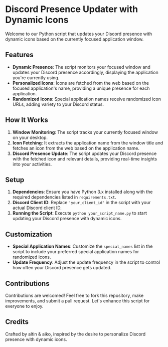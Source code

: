 # Discord Presence Updater with Dynamic Icons

Welcome to our Python script that updates your Discord presence with dynamic icons based on the currently focused application window.

## Features
- **Dynamic Presence**: The script monitors your focused window and updates your Discord presence accordingly, displaying the application you're currently using.
- **Personalized Icons**: Icons are fetched from the web based on the focused application's name, providing a unique presence for each application.
- **Randomized Icons**: Special application names receive randomized icon URLs, adding variety to your Discord status.

## How It Works
1. **Window Monitoring**: The script tracks your currently focused window on your desktop.
2. **Icon Fetching**: It extracts the application name from the window title and fetches an icon from the web based on the application name.
3. **Discord Presence Update**: The script updates your Discord presence with the fetched icon and relevant details, providing real-time insights into your activities.

## Setup
1. **Dependencies**: Ensure you have Python 3.x installed along with the required dependencies listed in `requirements.txt`.
2. **Discord Client ID**: Replace `'your_client_id'` in the script with your actual Discord client ID.
3. **Running the Script**: Execute `python your_script_name.py` to start updating your Discord presence with dynamic icons.

## Customization
- **Special Application Names**: Customize the `special_names` list in the script to include your preferred special application names for randomized icons.
- **Update Frequency**: Adjust the update frequency in the script to control how often your Discord presence gets updated.

## Contributions
Contributions are welcomed! Feel free to fork this repository, make improvements, and submit a pull request. Let's enhance this script for everyone to enjoy.

## Credits
Crafted by altin & aiko, inspired by the desire to personalize Discord presence with dynamic icons.
